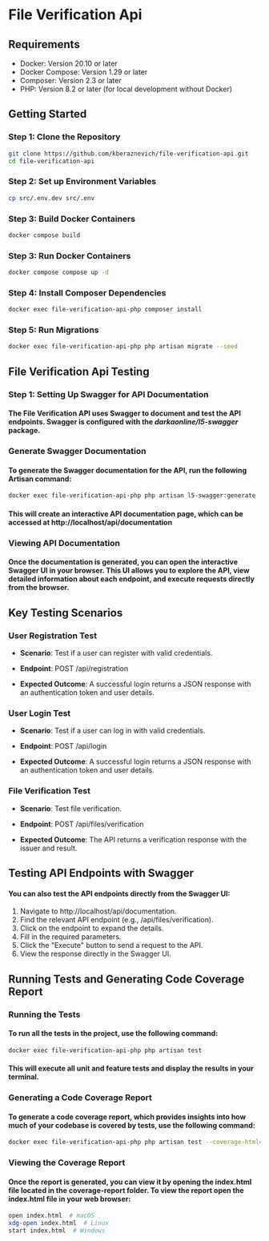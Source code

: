 # File Verification Api

## Requirements

  - Docker: Version 20.10 or later
  - Docker Compose: Version 1.29 or later
  - Composer: Version 2.3 or later
  - PHP: Version 8.2 or later (for local development without Docker)

## Getting Started

### Step 1: Clone the Repository

```bash
git clone https://github.com/kberaznevich/file-verification-api.git
cd file-verification-api
```

### Step 2: Set up Environment Variables

```bash
cp src/.env.dev src/.env
```

### Step 3: Build Docker Containers

```bash
docker compose build
```

### Step 3: Run Docker Containers

```bash
docker compose compose up -d
```

### Step 4: Install Composer Dependencies

```bash
docker exec file-verification-api-php composer install
```

### Step 5: Run Migrations

```bash
docker exec file-verification-api-php php artisan migrate --seed
```

## File Verification Api Testing

### Step 1: Setting Up Swagger for API Documentation

#### The File Verification API uses Swagger to document and test the API endpoints. Swagger is configured with the *darkaonline/l5-swagger* package.

### Generate Swagger Documentation
#### To generate the Swagger documentation for the API, run the following Artisan command:

```bash
docker exec file-verification-api-php php artisan l5-swagger:generate
```

#### This will create an interactive API documentation page, which can be accessed at http://localhost/api/documentation

### Viewing API Documentation
#### Once the documentation is generated, you can open the interactive Swagger UI in your browser. This UI allows you to explore the API, view detailed information about each endpoint, and execute requests directly from the browser.

## Key Testing Scenarios

### User Registration Test

- **Scenario**: Test if a user can register with valid credentials.

- **Endpoint**: POST /api/registration

- **Expected Outcome**: A successful login returns a JSON response with an authentication token and user details.

### User Login Test

- **Scenario**: Test if a user can log in with valid credentials.

- **Endpoint**: POST /api/login

- **Expected Outcome**: A successful login returns a JSON response with an authentication token and user details.

### File Verification Test

- **Scenario**: Test file verification.

- **Endpoint**: POST /api/files/verification

- **Expected Outcome**:  The API returns a verification response with the issuer and result.


## Testing API Endpoints with Swagger

#### You can also test the API endpoints directly from the Swagger UI:

1. Navigate to http://localhost/api/documentation.
2. Find the relevant API endpoint (e.g., /api/files/verification).
3. Click on the endpoint to expand the details.
4. Fill in the required parameters.
5. Click the "Execute" button to send a request to the API.
6. View the response directly in the Swagger UI.

## Running Tests and Generating Code Coverage Report

### Running the Tests
#### To run all the tests in the project, use the following command:

```bash
docker exec file-verification-api-php php artisan test
```

#### This will execute all unit and feature tests and display the results in your terminal.

### Generating a Code Coverage Report
#### To generate a code coverage report, which provides insights into how much of your codebase is covered by tests, use the following command:

```bash
docker exec file-verification-api-php php artisan test --coverage-html=/var/www/html/coverage-report
```

### Viewing the Coverage Report
#### Once the report is generated, you can view it by opening the index.html file located in the coverage-report folder. To view the report open the index.html file in your web browser:

```bash
open index.html  # macOS
xdg-open index.html  # Linux
start index.html  # Windows
```
